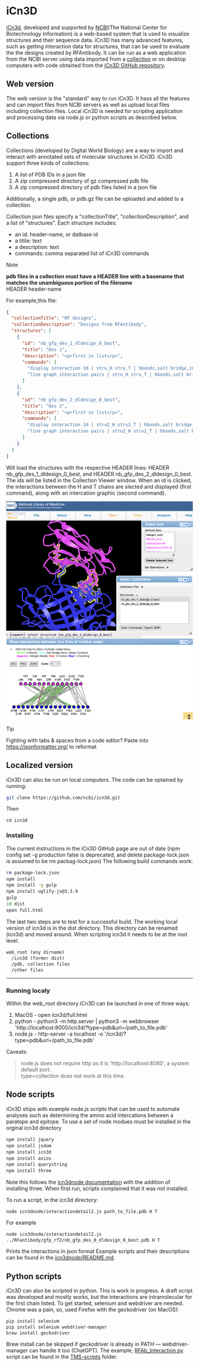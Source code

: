 # iCn3D
[iCn3d](https://www.ncbi.nlm.nih.gov/Structure/icn3d/), developed and supported by [NCBI](https://www.ncbi.nlm.nih.gov/)(The National Center for Biotechnology Information) is a web-based system that is used to visualize structures and their sequence data. iCn3D has many advanced features, such as getting interaction data for structures, that can be used to evaluate the the designs created by RFAntibody. It can be run as a web application from the NCBI server using data imported from a [collection](#collections) or on desktop computers with code obtained from the [iCn3D GitHub repository](https://github.com/ncbi/icn3d).

## Web version
The web version is the "standard" way to run iCn3D. It hass all the features and can import files from NCBI servers as well as upload local files including collection files. Local iCn3D is needed for scripting application and processing data via node.js or python scripts as described below. 

## Collections
Collections (developed by Digital World Biology) are a way to import and interact with annotated sets of molecular structures in iCn3D. iCn3D support three kinds of collections:
1. A list of PDB IDs in a json file
2. A zip compressed directory of gz compressed pdb file
3. A zip compressed directory of pdb files listed in a json file
   
Additionally, a single pdb, or pdb.gz file can be uploaded and added to a collection.

Collection json files specify a "collectionTitle", "collectionDescription", and a list of "structures". Each structure includes:
- an id: header-name, or datbase id
- a titile: text
- a description: text
- commands: comma separated list of iCn3D commands

> [!NOTE]
> **pdb files in a collection must have a HEADER line with a basename that matches the unambiguous portion of the filename**  
> HEADER header-name 
  
For example,this file:
```json
{
  "collectionTitle": "RF designs",
  "collectionDescription": "Designs from RFAntibody",
  "structures": [
    {
      "id": "nb_gfp_des_1_dldesign_0_best",
      "title": "Des 1",
      "description": "<p>first in list</p>",
      "commands": [
        "display interaction 3d | stru_H stru_T | hbonds,salt bridge,interactions,halogen,pi-cation,pi-stacking | false | threshold 3.8 6 4 3.8 6 5.5",
        "line graph interaction pairs | stru_H stru_T | hbonds,salt bridge,interactions,halogen,pi-cation,pi-stacking | false | threshold 3.8 6 4 3.8 6 5.5"
      ]
    },
    {
      "id": "nb_gfp_des_2_dldesign_0_best",
      "title": "Des 2",
      "description": "<p>first in list</p>",
      "commands": [
        "display interaction 3d | stru2_H stru2_T | hbonds,salt bridge,interactions,halogen,pi-cation,pi-stacking | false | threshold 3.8 6 4 3.8 6 5.5",
        "line graph interaction pairs | stru2_H stru2_T | hbonds,salt bridge,interactions,halogen,pi-cation,pi-stacking | false | threshold 3.8 6 4 3.8 6 5.5"
      ]
    }
  ]
}
```
Will load the structures with the respective HEADER lines: HEADER nb_gfp_des_1_dldesign_0_best, and HEADER nb_gfp_des_2_dldesign_0_best. The ids will be listed in the Collection Viewer window. When an id is clicked, the interactions between the H and T chains are slected and displayed (first command), along with an intercation graphic (second command). 

![collection showing a selected structure and its interchain interactions](/images/icn3d-collection.png?raw=true)

> [!TIP]
> Fighting with tabs & spaces from a code editor? Paste into https://jsonformatter.org/ to reformat

## Localized version
iCn3D can also be run on local computers. The code can be optained by running:
```bash
git clone https://github.com/ncbi/icn3d.git
```
Then
```
cd icn3d
```
### Installing
The current instructions in the iCn3D GitHub page are out of date (npm config set -g production false is deprecated, and delete package-lock.json is assumed to be rm packag-lock.json) The following build commands work:
```bash
rm package-lock.json
npm install
npm install -g gulp
npm install uglify-js@3.3.9
gulp
cd dist
open full.html
```
The last two steps are to test for a successful build. The working local version of icn3d is in the dist directory. This directory can be renamed (icn3d) and moved around. When scripting icn3d it needs to be at the root level. 
```
web_root (any dirname)
  /icn3d (former dist)
  /pdb, collection files
  /other files
```
---
### Running localy
Within the web_root directory iCn3D can be launched in one of three ways:
1. MacOS   - open icn3d/full.html
2. python  - python3 -m http.server | python3 -m webbrowser 'http://localhost:8000/icn3d/?type=pdb&url=/path_to_file.pdb'
3. node.js - http-server -a localhost -o '/icn3d/?type=pdb&url=/path_to_file.pdb'

Caveats:
>node.js does not require http as it is 'http://localhost:8080', a system default port.  
>type=collection does not work at this time. 

## Node scripts
iCn3D ships with example node.js scripts that can be used to automate analyses such as determining the amino acid intercations between a paratope and epitope. To use a set of node modues must be installed in the orginal icn3d directory
```bash
npm install jquery
npm install jsdom
npm install icn3d
npm install axios
npm install querystring
npm install three
```
Note this follows the [icn3dnode documentation](https://github.com/ncbi/icn3d/blob/master/icn3dnode/README.md) with the addition of installing three. When first run, scripts complained that it was not installed. 

To run a script, in the icn3d directory:
```
node icn3dnode/interactiondetail2.js path_to_file.pdb H T
```
For example 
```
node icn3dnode/interactiondetail2.js ../RFantibody/gfp_rf2/nb_gfp_des_0_dldesign_0_best.pdb H T
```
Prints the interactions in json format
Example scripts and their descriptions can be found in the [icn3dnode/README.md](https://github.com/ncbi/icn3d/blob/master/icn3dnode/README.md). 

## Python scripts
iCn3D can also be scripted in python. This is work in progress. A draft script was developed and mostly works, but the interactions are intramolecular for the first chain listed. To get started, selenium and webdriver are needed. Chrome was a pain, so, used Firefox with the geckodriver (on MacOS):
```
pip install selenium
pip install selenium webdriver-manager
brew install geckodriver
```
Brew install can be skipped if geckodriver is already in PATH — webdriver-manager can handle it too (ChatGPT).
The example, [RFAb_Interaction.py](/TMS-scripts/RFAb_Interaction.py) script can be found in the [TMS-scripts](/TMS-scripts) folder. 




